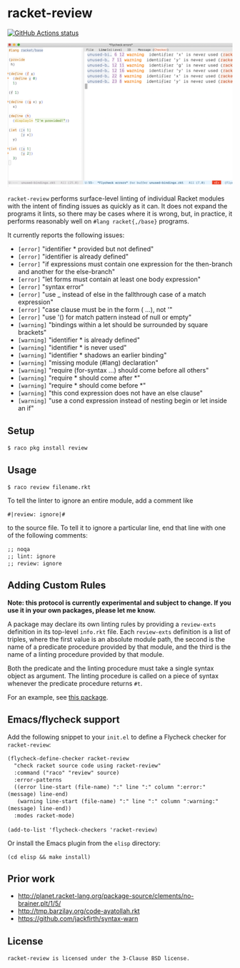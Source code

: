 # racket-review

<p align="left">
  <a href="https://github.com/Bogdanp/racket-review/actions?query=workflow%3A%22CI%22"><img alt="GitHub Actions status" src="https://github.com/Bogdanp/racket-review/workflows/CI/badge.svg"></a>
</p>

![a screenshot of racket-review being used inside Emacs](media/screenshot.png)

`racket-review` performs surface-level linting of individual Racket
modules with the intent of finding issues as quickly as it can. It
does not expand the programs it lints, so there may be cases where
it is wrong, but, in practice, it performs reasonably well on `#lang
racket{,/base}` programs.

It currently reports the following issues:

* `[error]` "identifier * provided but not defined"
* `[error]` "identifier is already defined"
* `[error]` "if expressions must contain one expression for the then-branch and another for the else-branch"
* `[error]` "let forms must contain at least one body expression"
* `[error]` "syntax error"
* `[error]` "use _ instead of else in the fallthrough case of a match expression"
* `[error]` "case clause must be in the form (<const> ...), not '<const>"
* `[error]` "use '() for match pattern instead of null or empty"
* `[warning]` "bindings within a let should be surrounded by square brackets"
* `[warning]` "identifier * is already defined"
* `[warning]` "identifier * is never used"
* `[warning]` "identifier * shadows an earlier binding"
* `[warning]` "missing module (#lang) declaration"
* `[warning]` "require (for-syntax ...) should come before all others"
* `[warning]` "require * should come after *"
* `[warning]` "require * should come before *"
* `[warning]` "this cond expression does not have an else clause"
* `[warning]` "use a cond expression instead of nesting begin or let inside an if"

## Setup

    $ raco pkg install review

## Usage

    $ raco review filename.rkt

To tell the linter to ignore an entire module, add a comment like

``` racket
#|review: ignore|#
```

to the source file. To tell it to ignore a particular line, end that
line with one of the following comments:

``` racket
;; noqa
;; lint: ignore
;; review: ignore
```

## Adding Custom Rules

**Note: this protocol is currently experimental and subject to change.
If you use it in your own packages, please let me know.**

A package may declare its own linting rules by providing a `review-exts`
definition in its top-level `info.rkt` file. Each `review-exts`
definition is a list of triples, where the first value is an absolute
module path, the second is the name of a predicate procedure provided by
that module, and the third is the name of a linting procedure provided
by that module.

Both the predicate and the linting procedure must take a single syntax
object as argument. The linting procedure is called on a piece of syntax
whenever the predicate procedure returns `#t`.

For an example, see [this package][ext example].

## Emacs/flycheck support

Add the following snippet to your `init.el` to define a Flycheck
checker for `racket-review`:

``` emacs-lisp
(flycheck-define-checker racket-review
  "check racket source code using racket-review"
  :command ("raco" "review" source)
  :error-patterns
  ((error line-start (file-name) ":" line ":" column ":error:" (message) line-end)
   (warning line-start (file-name) ":" line ":" column ":warning:" (message) line-end))
  :modes racket-mode)

(add-to-list 'flycheck-checkers 'racket-review)
```

Or install the Emacs plugin from the `elisp` directory:

```shell
(cd elisp && make install)
```

## Prior work

* http://planet.racket-lang.org/package-source/clements/no-brainer.plt/1/5/
* http://tmp.barzilay.org/code-ayatollah.rkt
* https://github.com/jackfirth/syntax-warn

## License

    racket-review is licensed under the 3-Clause BSD license.

[ext example]: https://github.com/Bogdanp/Noise/tree/70dd4146e1f20561ef93433032ef9f26d886c23a/Racket/noise-serde-lint-lib
